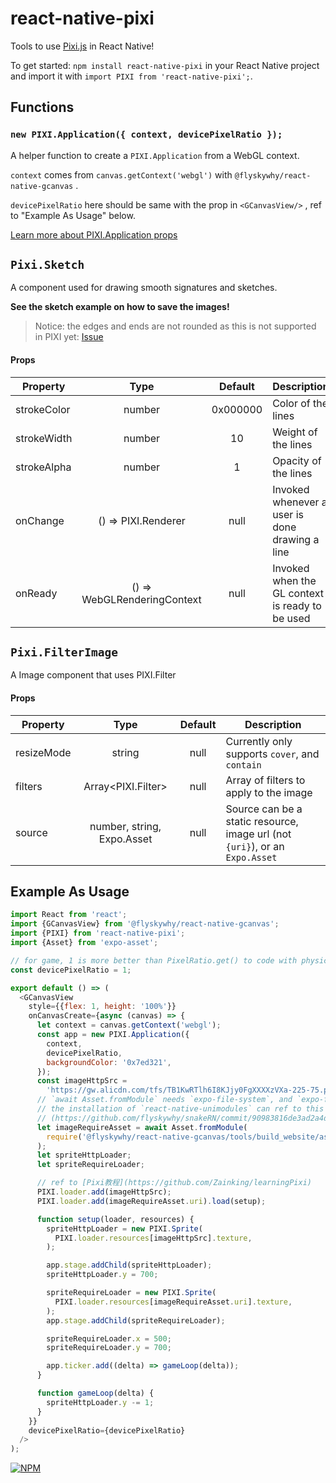 # react-native-pixi

Tools to use [Pixi.js](http://www.pixijs.com/) in React Native!

To get started: `npm install react-native-pixi` in your React Native project and import it with
`import PIXI from 'react-native-pixi';`.

## Functions

### `new PIXI.Application({ context, devicePixelRatio });`

A helper function to create a `PIXI.Application` from a WebGL context.

`context` comes from `canvas.getContext('webgl')` with `@flyskywhy/react-native-gcanvas` .

`devicePixelRatio` here should be same with the prop in `<GCanvasView/>` , ref to "Example As Usage" below.

[Learn more about PIXI.Application props](http://pixijs.download/dev/docs/PIXI.Application.html)

## `Pixi.Sketch`

A component used for drawing smooth signatures and sketches.

**See the sketch example on how to save the images!**

> Notice: the edges and ends are not rounded as this is not supported in PIXI yet: [Issue](https://github.com/pixijs/pixi.js/issues/1637)

#### Props

| Property    |            Type             | Default  | Description                                     |
| ----------- | :-------------------------: | :------: | ----------------------------------------------- |
| strokeColor |           number            | 0x000000 | Color of the lines                              |
| strokeWidth |           number            |    10    | Weight of the lines                             |
| strokeAlpha |           number            |    1     | Opacity of the lines                            |
| onChange    |     () => PIXI.Renderer     |   null   | Invoked whenever a user is done drawing a line  |
| onReady     | () => WebGLRenderingContext |   null   | Invoked when the GL context is ready to be used |

## `Pixi.FilterImage`

A Image component that uses PIXI.Filter

#### Props

| Property   |            Type            | Default | Description                                                                  |
| ---------- | :------------------------: | :-----: | ---------------------------------------------------------------------------- |
| resizeMode |           string           |  null   | Currently only supports `cover`, and `contain`                               |
| filters    |     Array<PIXI.Filter>     |  null   | Array of filters to apply to the image                                       |
| source     | number, string, Expo.Asset |  null   | Source can be a static resource, image url (not `{uri}`), or an `Expo.Asset` |

## Example As Usage
```js
import React from 'react';
import {GCanvasView} from '@flyskywhy/react-native-gcanvas';
import {PIXI} from 'react-native-pixi';
import {Asset} from 'expo-asset';

// for game, 1 is more better than PixelRatio.get() to code with physical pixels
const devicePixelRatio = 1;

export default () => (
  <GCanvasView
    style={{flex: 1, height: '100%'}}
    onCanvasCreate={async (canvas) => {
      let context = canvas.getContext('webgl');
      const app = new PIXI.Application({
        context,
        devicePixelRatio,
        backgroundColor: '0x7ed321',
      });
      const imageHttpSrc =
        'https://gw.alicdn.com/tfs/TB1KwRTlh6I8KJjy0FgXXXXzVXa-225-75.png';
      // `await Asset.fromModule` needs `expo-file-system`, and `expo-file-system` needs `react-native-unimodules` ,
      // the installation of `react-native-unimodules` can ref to this commit [expo -> react-native: add react-native-unimodules]
      // (https://github.com/flyskywhy/snakeRN/commit/90983816de3ad2a4da47ffa0f6d1659c2688be3e)
      let imageRequireAsset = await Asset.fromModule(
        require('@flyskywhy/react-native-gcanvas/tools/build_website/assets/logo-gcanvas.png'),
      );
      let spriteHttpLoader;
      let spriteRequireLoader;

      // ref to [Pixi教程](https://github.com/Zainking/learningPixi)
      PIXI.loader.add(imageHttpSrc);
      PIXI.loader.add(imageRequireAsset.uri).load(setup);

      function setup(loader, resources) {
        spriteHttpLoader = new PIXI.Sprite(
          PIXI.loader.resources[imageHttpSrc].texture,
        );

        app.stage.addChild(spriteHttpLoader);
        spriteHttpLoader.y = 700;

        spriteRequireLoader = new PIXI.Sprite(
          PIXI.loader.resources[imageRequireAsset.uri].texture,
        );
        app.stage.addChild(spriteRequireLoader);

        spriteRequireLoader.x = 500;
        spriteRequireLoader.y = 700;

        app.ticker.add((delta) => gameLoop(delta));
      }

      function gameLoop(delta) {
        spriteHttpLoader.y -= 1;
      }
    }}
    devicePixelRatio={devicePixelRatio}
  />
);
```

[![NPM](https://nodei.co/npm/react-native-pixi.png)](https://nodei.co/npm/react-native-pixi/)
